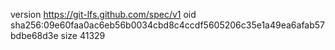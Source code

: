 version https://git-lfs.github.com/spec/v1
oid sha256:09e60faa0ac6eb56b0034cbd8c4ccdf5605206c35e1a49ea6afab57bdbe68d3e
size 41329
